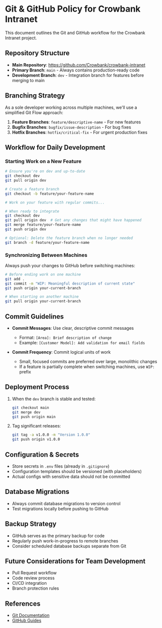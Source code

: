 # Git & GitHub Policy for Crowbank Intranet

This document outlines the Git and GitHub workflow for the Crowbank Intranet project.

## Repository Structure

- **Main Repository**: https://github.com/Crowbank/crowbank-intranet
- **Primary Branch**: `main` - Always contains production-ready code
- **Development Branch**: `dev` - Integration branch for features before merging to main

## Branching Strategy

As a sole developer working across multiple machines, we'll use a simplified Git Flow approach:

1. **Feature Branches**: `feature/descriptive-name` - For new features
2. **Bugfix Branches**: `bugfix/issue-description` - For bug fixes
3. **Hotfix Branches**: `hotfix/critical-fix` - For urgent production fixes

## Workflow for Daily Development

### Starting Work on a New Feature

```bash
# Ensure you're on dev and up-to-date
git checkout dev
git pull origin dev

# Create a feature branch
git checkout -b feature/your-feature-name

# Work on your feature with regular commits...

# When ready to integrate
git checkout dev
git pull origin dev  # Get any changes that might have happened
git merge feature/your-feature-name
git push origin dev

# Optional: Delete the feature branch when no longer needed
git branch -d feature/your-feature-name
```

### Synchronizing Between Machines

Always push your changes to GitHub before switching machines:

```bash
# Before ending work on one machine
git add .
git commit -m "WIP: Meaningful description of current state"
git push origin your-current-branch

# When starting on another machine
git pull origin your-current-branch
```

## Commit Guidelines

- **Commit Messages**: Use clear, descriptive commit messages
  - Format: `[Area]: Brief description of change`
  - Example: `[Customer Model]: Add validation for email fields`

- **Commit Frequency**: Commit logical units of work
  - Small, focused commits are preferred over large, monolithic changes
  - If a feature is partially complete when switching machines, use `WIP:` prefix

## Deployment Process

1. When the `dev` branch is stable and tested:
   ```bash
   git checkout main
   git merge dev
   git push origin main
   ```

2. Tag significant releases:
   ```bash
   git tag -a v1.0.0 -m "Version 1.0.0"
   git push origin v1.0.0
   ```

## Configuration & Secrets

- Store secrets in `.env` files (already in `.gitignore`)
- Configuration templates should be versioned (with placeholders)
- Actual configs with sensitive data should not be committed

## Database Migrations

- Always commit database migrations to version control
- Test migrations locally before pushing to GitHub

## Backup Strategy

- GitHub serves as the primary backup for code
- Regularly push work-in-progress to remote branches
- Consider scheduled database backups separate from Git

## Future Considerations for Team Development

- Pull Request workflow
- Code review process
- CI/CD integration
- Branch protection rules

## References

- [Git Documentation](https://git-scm.com/doc)
- [GitHub Guides](https://guides.github.com/) 